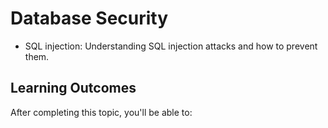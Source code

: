 # Database Security

- SQL injection: Understanding SQL injection attacks and how to prevent them.

## Learning Outcomes

After completing this topic, you'll be able to: